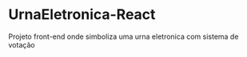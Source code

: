# UrnaEletronica-React
 Projeto front-end onde simboliza uma urna eletronica com sistema de votação
